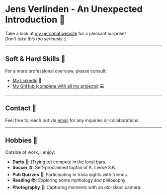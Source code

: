 # Jens Verlinden - An Unexpected Introduction 🎉

Take a look at [my personal website](https://jensverlinden.be) for a pleasant surprise!\
*Don't take this too seriously :)*
  
---

## Soft & Hard Skills 💼

For a more professional overview, please consult:
- [My LinkedIn](https://www.linkedin.com/in/jens-verlinden-informaticus/) 🔗
- [My GitHub (complete with all my projects)](https://www.github.com/jens-verlinden) 💻

---

## Contact 📧

Feel free to reach out via [email](mailto:verlinden.jens@telenet.be) for any inquiries or collaborations.

---

## Hobbies 🎨

Outside of work, I enjoy:
- **Darts** 🎯: (Trying to) compete in the local bars.
- **Soccer** ⚽: Self-proclaimed topfan of K. Lierse S.K.
- **Pub Quizzes** 🧠: Participating in trivia nights with friends.
- **Reading** 📚: Exploring some mythology and philosophy.
- **Photography** 📸: Capturing moments with an old-skool camera.
